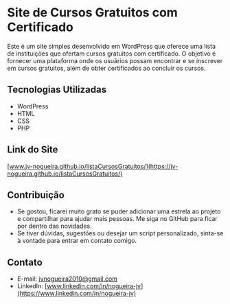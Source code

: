 # Site de Cursos Gratuitos com Certificado

Este é um site simples desenvolvido em WordPress que oferece uma lista de instituições que ofertam cursos gratuitos com certificado. O objetivo é fornecer uma plataforma onde os usuários possam encontrar e se inscrever em cursos gratuitos, além de obter certificados ao concluir os cursos.

## Tecnologias Utilizadas

- WordPress
- HTML
- CSS
- PHP

## Link do Site

[www.jv-nogueira.github.io/listaCursosGratuitos/](https://jv-nogueira.github.io/listaCursosGratuitos/)

## Contribuição

- Se gostou, ficarei muito grato se puder adicionar uma estrela ao projeto e compartilhar para ajudar mais pessoas. Me siga no GitHub para ficar por dentro das novidades. 
- Se tiver dúvidas, sugestões ou desejar um script personalizado, sinta-se à vontade para entrar em contato comigo.

## Contato

- E-mail: [jvnogueira2010@gmail.com](mailto:jvnogueira2010@gmail.com)
- LinkedIn: [www.linkedin.com/in/nogueira-jv](https://www.linkedin.com/in/nogueira-jv)

